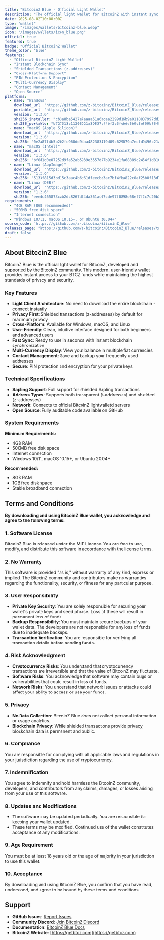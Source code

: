 ```yaml
---
title: "BitcoinZ Blue - Official Light Wallet"
description: "The official light wallet for BitcoinZ with instant sync, privacy features, and cross-platform support"
date: 2025-08-02T10:00:00Z
type: "wallet"
image: "/images/wallets/bitcoinz-blue.webp"
icon: "/images/wallets/icon_blue.png"
official: true
featured: true
badge: "Official BitcoinZ Wallet"
theme_color: "blue"
features:
  - "Official BitcoinZ Light Wallet"
  - "Instant Blockchain Sync"
  - "Shielded Transactions (z-addresses)"
  - "Cross-Platform Support"
  - "PIN Protection & Encryption"
  - "Multi-Currency Display"
  - "Contact Management"
  - "Open Source"
platforms:
  - name: "Windows"
    download_url: "https://github.com/z-bitcoinz/BitcoinZ_Blue/releases/download/v1.2.6/BitcoinZ-Blue-Windows-Installer.zip"
    portable_url: "https://github.com/z-bitcoinz/BitcoinZ_Blue/releases/download/v1.2.6/BitcoinZ-Blue-Windows-Portable.zip"
    version: "1.2.6"
    sha256_installer: "cb3a8ba5427e7aaaa51a6bcaa2299d16b9a0118807997dd223eaaf36fe544016"
    sha256_portable: "b727313c11208921a39537cf4bf2c3febdd8b9c3ef09bf6480461dbb974027b5"
  - name: "macOS (Apple Silicon)"
    download_url: "https://github.com/z-bitcoinz/BitcoinZ_Blue/releases/download/v1.2.6/BitcoinZ-Blue-macOS-AppleSilicon.zip"
    version: "1.2.6"
    sha256: "0e2a87f4b5b202fc968dd9daa482383419d09c629079a7ecfd9496c21a46fbe7"
  - name: "macOS (Intel)"
    download_url: "https://github.com/z-bitcoinz/BitcoinZ_Blue/releases/download/v1.2.6/BitcoinZ-Blue-macOS-Intel.zip"
    version: "1.2.6"
    sha256: "bf0d1d0e07252d9fa52ab5939e3557d57b9234e1fa68889c2454f1d81670c22b"
  - name: "Linux (AppImage)"
    download_url: "https://github.com/z-bitcoinz/BitcoinZ_Blue/releases/download/v1.2.6/BitcoinZ-Blue-Linux-AppImage.zip"
    version: "1.2.6"
    sha256: "5133f815d3bd15c3aac4b6c61dfeecbe3ac7bf4fba822c0af23b0f13d7e898af"
  - name: "Linux (DEB)"
    download_url: "https://github.com/z-bitcoinz/BitcoinZ_Blue/releases/download/v1.2.6/BitcoinZ-Blue-Linux-DEB.zip"
    version: "1.2.6"
    sha256: "eeedc465873cab2dc8267df4da361ac07cde97f0898d68ef7f2c7c20b3d8a8b3"
requirements:
  - "4GB RAM (8GB recommended)"
  - "500MB free disk space"
  - "Internet connection"
  - "Windows 10/11, macOS 10.15+, or Ubuntu 20.04+"
source_code: "https://github.com/z-bitcoinz/BitcoinZ_Blue"
releases_page: "https://github.com/z-bitcoinz/BitcoinZ_Blue/releases/tag/v1.2.6"
draft: false
---
```


## About BitcoinZ Blue

BitcoinZ Blue is the official light wallet for BitcoinZ, developed and supported by the BitcoinZ community. This modern, user-friendly wallet provides instant access to your BTCZ funds while maintaining the highest standards of privacy and security.

### Key Features

- **Light Client Architecture**: No need to download the entire blockchain - connect instantly
- **Privacy First**: Shielded transactions (z-addresses) by default for maximum privacy
- **Cross-Platform**: Available for Windows, macOS, and Linux
- **User-Friendly**: Clean, intuitive interface designed for both beginners and advanced users
- **Fast Sync**: Ready to use in seconds with instant blockchain synchronization
- **Multi-Currency Display**: View your balance in multiple fiat currencies
- **Contact Management**: Save and backup your frequently used addresses
- **Secure**: PIN protection and encryption for your private keys

### Technical Specifications

- **Sapling Support**: Full support for shielded Sapling transactions
- **Address Types**: Supports both transparent (t-addresses) and shielded (z-addresses)
- **Network**: Connects to official BitcoinZ lightwalletd servers
- **Open Source**: Fully auditable code available on GitHub

### System Requirements

**Minimum Requirements:**
- 4GB RAM
- 500MB free disk space
- Internet connection
- Windows 10/11, macOS 10.15+, or Ubuntu 20.04+

**Recommended:**
- 8GB RAM
- 1GB free disk space
- Stable broadband connection

## Terms and Conditions

**By downloading and using BitcoinZ Blue wallet, you acknowledge and agree to the following terms:**

### 1. Software License
BitcoinZ Blue is released under the MIT License. You are free to use, modify, and distribute this software in accordance with the license terms.

### 2. No Warranty
This software is provided "as is," without warranty of any kind, express or implied. The BitcoinZ community and contributors make no warranties regarding the functionality, security, or fitness for any particular purpose.

### 3. User Responsibility
- **Private Key Security**: You are solely responsible for securing your wallet's private keys and seed phrase. Loss of these will result in permanent loss of funds.
- **Backup Responsibility**: You must maintain secure backups of your wallet data. The developers are not responsible for any loss of funds due to inadequate backups.
- **Transaction Verification**: You are responsible for verifying all transaction details before sending funds.

### 4. Risk Acknowledgment
- **Cryptocurrency Risks**: You understand that cryptocurrency transactions are irreversible and that the value of BitcoinZ may fluctuate.
- **Software Risks**: You acknowledge that software may contain bugs or vulnerabilities that could result in loss of funds.
- **Network Risks**: You understand that network issues or attacks could affect your ability to access or use your funds.

### 5. Privacy
- **No Data Collection**: BitcoinZ Blue does not collect personal information or usage analytics.
- **Blockchain Privacy**: While shielded transactions provide privacy, blockchain data is permanent and public.

### 6. Compliance
You are responsible for complying with all applicable laws and regulations in your jurisdiction regarding the use of cryptocurrency.

### 7. Indemnification
You agree to indemnify and hold harmless the BitcoinZ community, developers, and contributors from any claims, damages, or losses arising from your use of this software.

### 8. Updates and Modifications
- The software may be updated periodically. You are responsible for keeping your wallet updated.
- These terms may be modified. Continued use of the wallet constitutes acceptance of any modifications.

### 9. Age Requirement
You must be at least 18 years old or the age of majority in your jurisdiction to use this wallet.

### 10. Acceptance
By downloading and using BitcoinZ Blue, you confirm that you have read, understood, and agree to be bound by these terms and conditions.

## Support

- **GitHub Issues**: [Report Issues](https://github.com/z-bitcoinz/BitcoinZ_Blue/issues)
- **Community Discord**: [Join BitcoinZ Discord](https://discord.com/invite/K59mxyf)
- **Documentation**: [BitcoinZ Blue Docs](https://github.com/z-bitcoinz/BitcoinZ_Blue)
- **BitcoinZ Website**: [https://getbtcz.com](https://getbtcz.com)